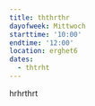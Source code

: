 ```yaml
---
title: ththrthr
dayofweek: Mittwoch
starttime: '10:00'
endtime: '12:00'
location: erghet6
dates:
  - thtrht
---
```


hrhrthrt